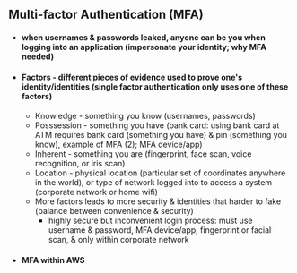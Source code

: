 ## Multi-factor Authentication (MFA) ##

* #### when usernames & passwords leaked, anyone can be you when logging into an application (impersonate your identity; why MFA needed) ####
* #### Factors - different pieces of evidence used to prove one's identity/identities (single factor authentication only uses one of these factors) ####
  * Knowledge - something you know (usernames, passwords) 
  * Posssession - something you have (bank card: using bank card at ATM requires bank card (something you have) & pin (something you know), example of MFA (2); MFA device/app)
  * Inherent - something you are (fingerprint, face scan, voice recognition, or iris scan)
  * Location - physical location (particular set of coordinates anywhere in the world), or type of network logged into to access a system (corporate network or home wifi)
  * More factors leads to more security & identities that harder to fake (balance between convenience & security)
    * highly secure but inconvenient login process: must use username & password, MFA device/app, fingerprint or facial scan, & only within corporate network
* #### MFA within AWS ####
